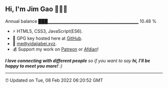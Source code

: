 
<h2>Hi, I'm Jim Gao 👋👨‍💻</h2>

Annual balance    ███▁▁▁▁▁▁▁▁▁▁▁▁▁▁▁▁▁▁▁▁▁▁▁▁▁▁▁   10.48 %

- ⚡ HTML5, CSS3, JavaScript(ES6).
- 🔑 GPG key hosted here at [GitHub](https://github.com/tianheg.gpg).
- :email: [me@yidajiabei.xyz](mailto:me@yidajiabei.xyz).
- 💰 Support my work on [Patreon](https://www.patreon.com/tianheg) or [Afdian](https://afdian.net/@tianheg)!

<em><b>I love connecting with different people</b> so if you want to say <b>hi, I'll be happy to meet you more!</b> :)</em>

---

⏰ Updated on Tue, 08 Feb 2022 06:20:52 GMT
